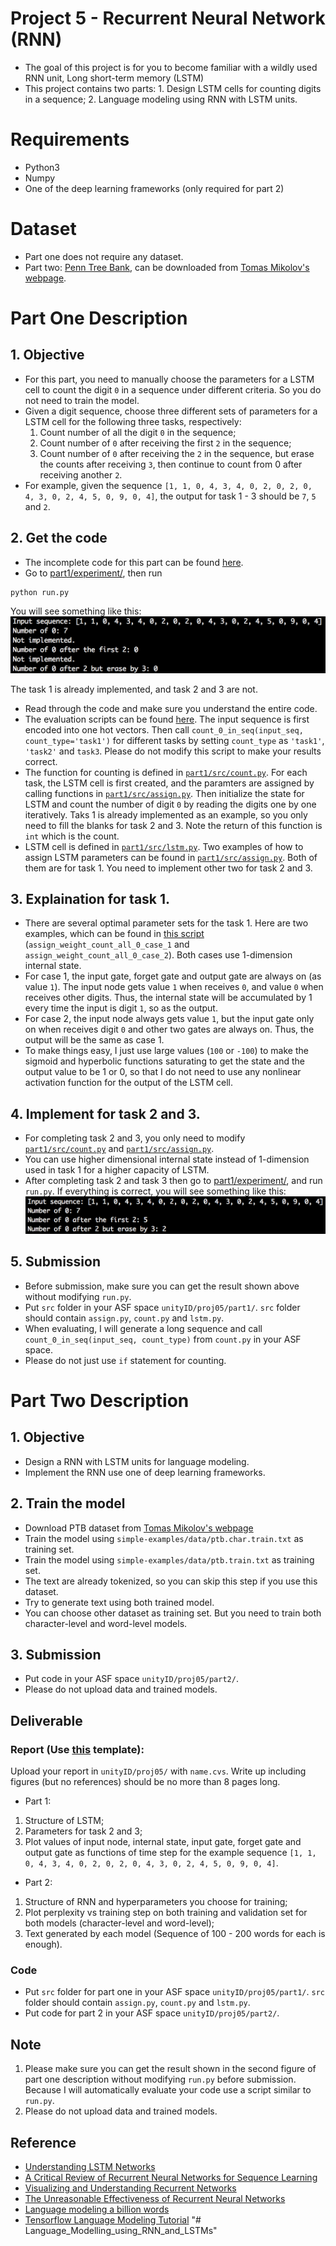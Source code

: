 # Project 5 - Recurrent Neural Network (RNN)

- The goal of this project is for you to become familiar with a wildly used RNN unit, Long short-term memory (LSTM)
- This project contains two parts: 1. Design LSTM cells for counting digits in a sequence; 2. Language modeling using RNN with LSTM units.

# Requirements
- Python3
- Numpy
- One of the deep learning frameworks (only required for part 2)

# Dataset
- Part one does not require any dataset.
- Part two: [Penn Tree Bank](https://catalog.ldc.upenn.edu/ldc99t42), can be downloaded from [Tomas Mikolov's webpage](http://www.fit.vutbr.cz/~imikolov/rnnlm/simple-examples.tgz).

# Part One Description 
## 1. Objective
- For this part, you need to manually choose the parameters for a LSTM cell to count the digit `0` in a sequence under different criteria. So you do not need to train the model.
- Given a digit sequence, choose three different sets of parameters for a LSTM cell for the following three tasks, respectively:
  1. Count number of all the digit `0` in the sequence;
  2. Count number of `0` after receiving the first `2` in the sequence;
  3. Count number of `0` after receiving the `2` in the sequence, but erase the counts after receiving `3`, then continue to count from 0 after receiving another `2`.
- For example, given the sequence `[1, 1, 0, 4, 3, 4, 0, 2, 0, 2, 0, 4, 3, 0, 2, 4, 5, 0, 9, 0, 4]`, the output for task 1 - 3 should be `7`, `5` and `2`.

## 2. Get the code
- The incomplete code for this part can be found [here](part1/).
- Go to [part1/experiment/](part1/experiment), then run
```
python run.py
```
You will see something like this:
![fig1](figs/fig1.png)

The task 1 is already implemented, and task 2 and 3 are not.

- Read through the code and make sure you understand the entire code. 
- The evaluation scripts can be found [here](part1/experiment/run.py). The input sequence is first encoded into one hot vectors. Then call `count_0_in_seq(input_seq, count_type='task1')` for different tasks by setting `count_type` as `'task1'`, `'task2'` and `task3`. Please do not modify this script to make your results correct.
- The function for counting is defined in [`part1/src/count.py`](part1/src/count.py). For each task, the LSTM cell is first created, and the paramters are assigned by calling functions in [`part1/src/assign.py`](part1/src/assign.py). Then initialize the state for LSTM and count the number of digit `0` by reading the digits one by one iteratively. Taks 1 is already implemented as an example, so you only need to fill the blanks for task 2 and 3. Note the return of this function is `int` which is the count.
- LSTM cell is defined in [`part1/src/lstm.py`](part1/src/lstm.py). Two examples of how to assign LSTM parameters can be found in [`part1/src/assign.py`](part1/src/assign.py). Both of them are for task 1. You need to implement other two for task 2 and 3.

## 3. Explaination for task 1.
- There are several optimal parameter sets for the task 1. Here are two examples, which can be found in [this script](part1/src/assign.py) (`assign_weight_count_all_0_case_1` and `assign_weight_count_all_0_case_2`). Both cases use 1-dimension internal state. 
- For case 1, the input gate, forget gate and output gate are always on (as value `1`). The input node gets value `1` when receives `0`, and value `0` when receives other digits. Thus, the internal state will be accumulated by 1 every time the input is digit `1`, so as the output.
- For case 2, the input node always gets value `1`, but the input gate only on when receives digit `0` and other two gates are always on. Thus, the output will be the same as case 1.
- To make things easy, I just use large values (`100` or `-100`) to make the sigmoid and hyperbolic functions saturating to get the state and the output value to be 1 or 0, so that I do not need to use any nonlinear activation function for the output of the LSTM cell.

## 4. Implement for task 2 and 3.
- For completing task 2 and 3, you only need to modify [`part1/src/count.py`](part1/src/count.py) and [`part1/src/assign.py`](part1/src/assign.py). 
- You can use higher dimensional internal state instead of 1-dimension used in task 1 for a higher capacity of LSTM.
- After completing task 2 and task 3 then go to [part1/experiment/](part1/experiment), and run `run.py`. If everything is correct, you will see something like this:
![fig2](figs/fig2.png)

## 5. Submission
- Before submission, make sure you can get the result shown above without modifying `run.py`.
- Put `src` folder in your ASF space `unityID/proj05/part1/`. `src` folder should contain `assign.py`, `count.py` and `lstm.py`.
- When evaluating, I will generate a long sequence and call `count_0_in_seq(input_seq, count_type)` from `count.py` in your ASF space.
- Please do not just use `if` statement for counting.

# Part Two Description 
## 1. Objective
- Design a RNN with LSTM units for language modeling.
- Implement the RNN use one of deep learning frameworks.

## 2. Train the model
- Download PTB dataset from [Tomas Mikolov's webpage](http://www.fit.vutbr.cz/~imikolov/rnnlm/simple-examples.tgz)
- Train the model using `simple-examples/data/ptb.char.train.txt` as training set. 
- Train the model using `simple-examples/data/ptb.train.txt` as training set.
- The text are already tokenized, so you can skip this step if you use this dataset.
- Try to generate text using both trained model.
- You can choose other dataset as training set. But you need to train both character-level and word-level models.

## 3. Submission
- Put code in your ASF space `unityID/proj05/part2/`. 
- Please do not upload data and trained models.


## Deliverable
### Report (Use [this](https://www.ieee.org/conferences/publishing/templates.html) template):
Upload your report in `unityID/proj05/` with `name.cvs`. Write up including figures (but no references) should be no more than 8 pages long.
- Part 1: 
1. Structure of LSTM;
2. Parameters for task 2 and 3;
3. Plot values of input node, internal state, input gate, forget gate and output gate as functions of time step for the example sequence `[1, 1, 0, 4, 3, 4, 0, 2, 0, 2, 0, 4, 3, 0, 2, 4, 5, 0, 9, 0, 4]`.
- Part 2:
1. Structure of RNN and hyperparameters you choose for training;
2. Plot perplexity vs training step on both training and validation set for both models (character-level and word-level); 
3. Text generated by each model (Sequence of 100 - 200 words for each is enough). 


### Code
- Put `src` folder for part one in your ASF space `unityID/proj05/part1/`. `src` folder should contain `assign.py`, `count.py` and `lstm.py`.
- Put code for part 2 in your ASF space `unityID/proj05/part2/`. 

## Note
1. Please make sure you can get the result shown in the second figure of part one description without modifying `run.py` before submission. Because I will automatically evaluate your code use a script similar to `run.py`. 
2. Please do not upload data and trained models. 

## Reference
- [Understanding LSTM Networks](http://colah.github.io/posts/2015-08-Understanding-LSTMs/)
- [A Critical Review of Recurrent Neural Networks for Sequence Learning](https://arxiv.org/abs/1506.00019)
- [Visualizing and Understanding Recurrent Networks](https://arxiv.org/abs/1506.02078)
- [The Unreasonable Effectiveness of Recurrent Neural Networks](http://karpathy.github.io/2015/05/21/rnn-effectiveness/)
- [Language modeling a billion words](http://torch.ch/blog/2016/07/25/nce.html)
- [Tensorflow Language Modeling Tutorial](https://www.tensorflow.org/tutorials/sequences/recurrent)
"# Language_Modelling_using_RNN_and_LSTMs" 
